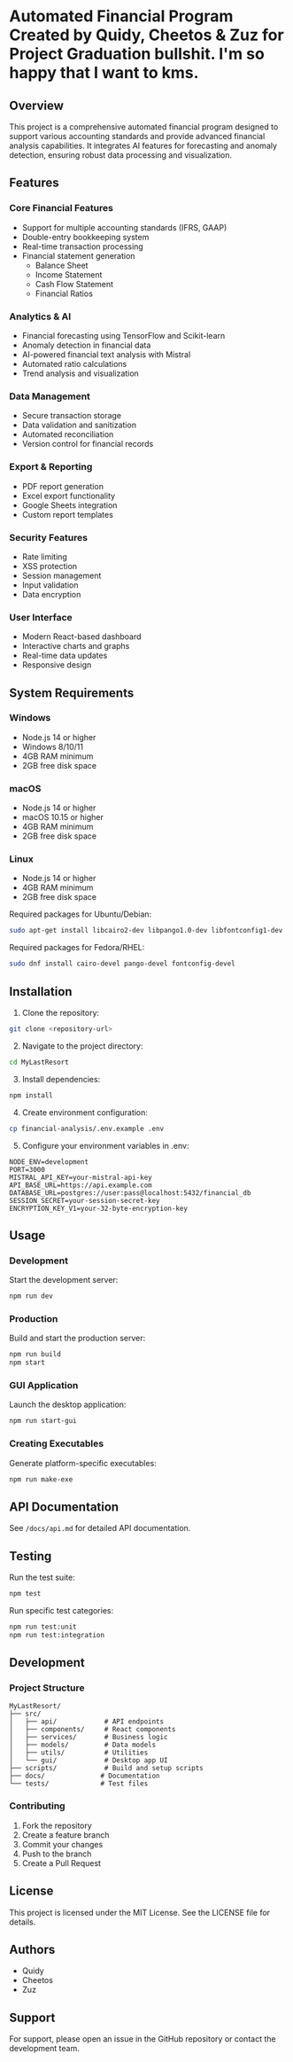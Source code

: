 # Automated Financial Program Created by Quidy, Cheetos & Zuz for Project Graduation bullshit. I'm so happy that I want to kms.

## Overview
This project is a comprehensive automated financial program designed to support various accounting standards and provide advanced financial analysis capabilities. It integrates AI features for forecasting and anomaly detection, ensuring robust data processing and visualization.

## Features

### Core Financial Features
- Support for multiple accounting standards (IFRS, GAAP)
- Double-entry bookkeeping system
- Real-time transaction processing
- Financial statement generation
  - Balance Sheet
  - Income Statement
  - Cash Flow Statement
  - Financial Ratios

### Analytics & AI
- Financial forecasting using TensorFlow and Scikit-learn
- Anomaly detection in financial data
- AI-powered financial text analysis with Mistral
- Automated ratio calculations
- Trend analysis and visualization

### Data Management
- Secure transaction storage
- Data validation and sanitization
- Automated reconciliation
- Version control for financial records

### Export & Reporting
- PDF report generation
- Excel export functionality
- Google Sheets integration
- Custom report templates

### Security Features
- Rate limiting
- XSS protection
- Session management
- Input validation
- Data encryption

### User Interface
- Modern React-based dashboard
- Interactive charts and graphs
- Real-time data updates
- Responsive design

## System Requirements

### Windows
- Node.js 14 or higher
- Windows 8/10/11
- 4GB RAM minimum
- 2GB free disk space

### macOS
- Node.js 14 or higher
- macOS 10.15 or higher
- 4GB RAM minimum
- 2GB free disk space

### Linux
- Node.js 14 or higher
- 4GB RAM minimum
- 2GB free disk space

Required packages for Ubuntu/Debian:
```bash
sudo apt-get install libcairo2-dev libpango1.0-dev libfontconfig1-dev
```

Required packages for Fedora/RHEL:
```bash
sudo dnf install cairo-devel pango-devel fontconfig-devel
```

## Installation

1. Clone the repository:
```bash
git clone <repository-url>
```

2. Navigate to the project directory:
```bash
cd MyLastResort
```

3. Install dependencies:
```bash
npm install
```

4. Create environment configuration:
```bash
cp financial-analysis/.env.example .env
```

5. Configure your environment variables in .env:
```
NODE_ENV=development
PORT=3000
MISTRAL_API_KEY=your-mistral-api-key
API_BASE_URL=https://api.example.com
DATABASE_URL=postgres://user:pass@localhost:5432/financial_db
SESSION_SECRET=your-session-secret-key
ENCRYPTION_KEY_V1=your-32-byte-encryption-key
```

## Usage

### Development
Start the development server:
```bash
npm run dev
```

### Production
Build and start the production server:
```bash
npm run build
npm start
```

### GUI Application
Launch the desktop application:
```bash
npm run start-gui
```

### Creating Executables
Generate platform-specific executables:
```bash
npm run make-exe
```

## API Documentation

See `/docs/api.md` for detailed API documentation.

## Testing

Run the test suite:
```bash
npm test
```

Run specific test categories:
```bash
npm run test:unit
npm run test:integration
```

## Development

### Project Structure
```
MyLastResort/
├── src/
│   ├── api/            # API endpoints
│   ├── components/     # React components
│   ├── services/       # Business logic
│   ├── models/         # Data models
│   ├── utils/          # Utilities
│   └── gui/            # Desktop app UI
├── scripts/            # Build and setup scripts
├── docs/              # Documentation
└── tests/             # Test files
```

### Contributing
1. Fork the repository
2. Create a feature branch
3. Commit your changes
4. Push to the branch
5. Create a Pull Request

## License
This project is licensed under the MIT License. See the LICENSE file for details.

## Authors
- Quidy
- Cheetos
- Zuz

## Support
For support, please open an issue in the GitHub repository or contact the development team.